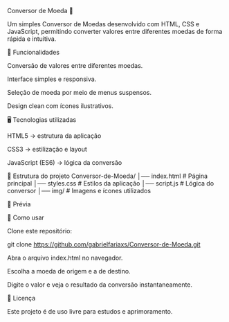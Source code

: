Conversor de Moeda 💱

Um simples Conversor de Moedas desenvolvido com HTML, CSS e JavaScript, permitindo converter valores entre diferentes moedas de forma rápida e intuitiva.

🚀 Funcionalidades

Conversão de valores entre diferentes moedas.

Interface simples e responsiva.

Seleção de moeda por meio de menus suspensos.

Design clean com ícones ilustrativos.

🖥️ Tecnologias utilizadas

HTML5 → estrutura da aplicação

CSS3 → estilização e layout

JavaScript (ES6) → lógica da conversão

📂 Estrutura do projeto
Conversor-de-Moeda/
│── index.html      # Página principal
│── styles.css      # Estilos da aplicação
│── script.js       # Lógica do conversor
│── img/            # Imagens e ícones utilizados

📸 Prévia

🔧 Como usar

Clone este repositório:

git clone https://github.com/gabrielfariaxs/Conversor-de-Moeda.git


Abra o arquivo index.html no navegador.

Escolha a moeda de origem e a de destino.

Digite o valor e veja o resultado da conversão instantaneamente.

📜 Licença

Este projeto é de uso livre para estudos e aprimoramento.
